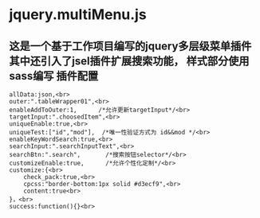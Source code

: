 jquery.multiMenu.js
===
这是一个基于工作项目编写的jquery多层级菜单插件
其中还引入了jsel插件扩展搜索功能，
样式部分使用sass编写
插件配置
---
    allData:json,<br>
    outer:".tableWrapper01",<br>
    enableAddToOuter:1,      /*允许更新targetInput*/<br>
    targetInput:".choosedItem",<br>
    uniqueEnable:true,<br>
    uniqueTest:["id","mod"],  /*唯一性验证方式为 id&&mod */<br>
    enableKeyWordSearch:true,<br>
    searchInput:".searchInputText",<br>
    searchBtn:".search",       /*搜索按钮selector*/<br>
    customizeEnable:true,      /*允许个性化定制*/<br>
    customize:{<br>
        check_pack:true,<br>
        cpcss:"border-bottom:1px solid #d3ecf9",<br>
        content:true<br>
    }，<br>
    success:function(){}<br>
